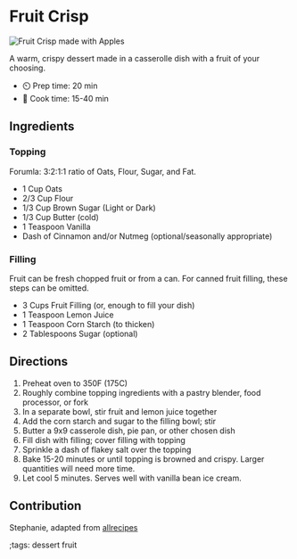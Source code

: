 # Fruit Crisp

![Fruit Crisp made with Apples](pix/fruit-crisp.webp)

A warm, crispy dessert made in a casserolle dish with a fruit of your choosing.

- ⏲️ Prep time: 20 min
- 🍳 Cook time: 15-40 min

## Ingredients

### Topping

Forumla: 3:2:1:1 ratio of Oats, Flour, Sugar, and Fat.

- 1 Cup Oats
- 2/3 Cup Flour
- 1/3 Cup Brown Sugar (Light or Dark)
- 1/3 Cup Butter (cold)
- 1 Teaspoon Vanilla
- Dash of Cinnamon and/or Nutmeg (optional/seasonally appropriate) 

### Filling

Fruit can be fresh chopped fruit or from a can. For canned fruit filling, these steps can be omitted.

- 3 Cups Fruit Filling (or, enough to fill your dish)
- 1 Teaspoon Lemon Juice
- 1 Teaspoon Corn Starch (to thicken)
- 2 Tablespoons Sugar (optional)

## Directions

1. Preheat oven to 350F (175C)
2. Roughly combine topping ingredients with a pastry blender, food processor, or fork
3. In a separate bowl, stir fruit and lemon juice together
4. Add the corn starch and sugar to the filling bowl; stir
5. Butter a 9x9 casserole dish, pie pan, or other chosen dish
6. Fill dish with filling; cover filling with topping
7. Sprinkle a dash of flakey salt over the topping
8. Bake 15-20 minutes or until topping is browned and crispy. Larger quantities will need more time.
9. Let cool 5 minutes. Serves well with vanilla bean ice cream.

## Contribution
Stephanie, adapted from [allrecipes](https://www.allrecipes.com/article/how-to-make-fruit-crisp/)

;tags: dessert fruit
